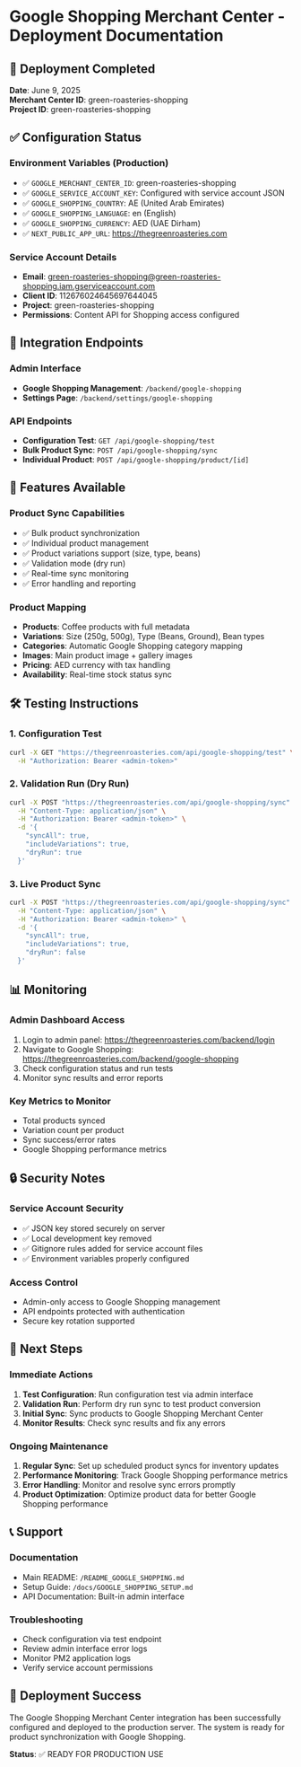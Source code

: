 # Google Shopping Merchant Center - Deployment Documentation

## 🚀 Deployment Completed

**Date**: June 9, 2025  
**Merchant Center ID**: green-roasteries-shopping  
**Project ID**: green-roasteries-shopping  

## ✅ Configuration Status

### Environment Variables (Production)
- ✅ `GOOGLE_MERCHANT_CENTER_ID`: green-roasteries-shopping
- ✅ `GOOGLE_SERVICE_ACCOUNT_KEY`: Configured with service account JSON
- ✅ `GOOGLE_SHOPPING_COUNTRY`: AE (United Arab Emirates)
- ✅ `GOOGLE_SHOPPING_LANGUAGE`: en (English)
- ✅ `GOOGLE_SHOPPING_CURRENCY`: AED (UAE Dirham)
- ✅ `NEXT_PUBLIC_APP_URL`: https://thegreenroasteries.com

### Service Account Details
- **Email**: green-roasteries-shopping@green-roasteries-shopping.iam.gserviceaccount.com
- **Client ID**: 112676024645697644045
- **Project**: green-roasteries-shopping
- **Permissions**: Content API for Shopping access configured

## 🔗 Integration Endpoints

### Admin Interface
- **Google Shopping Management**: `/backend/google-shopping`
- **Settings Page**: `/backend/settings/google-shopping`

### API Endpoints
- **Configuration Test**: `GET /api/google-shopping/test`
- **Bulk Product Sync**: `POST /api/google-shopping/sync`
- **Individual Product**: `POST /api/google-shopping/product/[id]`

## 🎯 Features Available

### Product Sync Capabilities
- ✅ Bulk product synchronization
- ✅ Individual product management
- ✅ Product variations support (size, type, beans)
- ✅ Validation mode (dry run)
- ✅ Real-time sync monitoring
- ✅ Error handling and reporting

### Product Mapping
- **Products**: Coffee products with full metadata
- **Variations**: Size (250g, 500g), Type (Beans, Ground), Bean types
- **Categories**: Automatic Google Shopping category mapping
- **Images**: Main product image + gallery images
- **Pricing**: AED currency with tax handling
- **Availability**: Real-time stock status sync

## 🛠 Testing Instructions

### 1. Configuration Test
```bash
curl -X GET "https://thegreenroasteries.com/api/google-shopping/test" \
  -H "Authorization: Bearer <admin-token>"
```

### 2. Validation Run (Dry Run)
```bash
curl -X POST "https://thegreenroasteries.com/api/google-shopping/sync" \
  -H "Content-Type: application/json" \
  -H "Authorization: Bearer <admin-token>" \
  -d '{
    "syncAll": true,
    "includeVariations": true,
    "dryRun": true
  }'
```

### 3. Live Product Sync
```bash
curl -X POST "https://thegreenroasteries.com/api/google-shopping/sync" \
  -H "Content-Type: application/json" \
  -H "Authorization: Bearer <admin-token>" \
  -d '{
    "syncAll": true,
    "includeVariations": true,
    "dryRun": false
  }'
```

## 📊 Monitoring

### Admin Dashboard Access
1. Login to admin panel: https://thegreenroasteries.com/backend/login
2. Navigate to Google Shopping: https://thegreenroasteries.com/backend/google-shopping
3. Check configuration status and run tests
4. Monitor sync results and error reports

### Key Metrics to Monitor
- Total products synced
- Variation count per product
- Sync success/error rates
- Google Shopping performance metrics

## 🔒 Security Notes

### Service Account Security
- ✅ JSON key stored securely on server
- ✅ Local development key removed
- ✅ Gitignore rules added for service account files
- ✅ Environment variables properly configured

### Access Control
- Admin-only access to Google Shopping management
- API endpoints protected with authentication
- Secure key rotation supported

## 🚀 Next Steps

### Immediate Actions
1. **Test Configuration**: Run configuration test via admin interface
2. **Validation Run**: Perform dry run sync to test product conversion
3. **Initial Sync**: Sync products to Google Shopping Merchant Center
4. **Monitor Results**: Check sync results and fix any errors

### Ongoing Maintenance
1. **Regular Sync**: Set up scheduled product syncs for inventory updates
2. **Performance Monitoring**: Track Google Shopping performance metrics
3. **Error Handling**: Monitor and resolve sync errors promptly
4. **Product Optimization**: Optimize product data for better Google Shopping performance

## 📞 Support

### Documentation
- Main README: `/README_GOOGLE_SHOPPING.md`
- Setup Guide: `/docs/GOOGLE_SHOPPING_SETUP.md`
- API Documentation: Built-in admin interface

### Troubleshooting
- Check configuration via test endpoint
- Review admin interface error logs
- Monitor PM2 application logs
- Verify service account permissions

## 🎉 Deployment Success

The Google Shopping Merchant Center integration has been successfully configured and deployed to the production server. The system is ready for product synchronization with Google Shopping.

**Status**: ✅ READY FOR PRODUCTION USE 